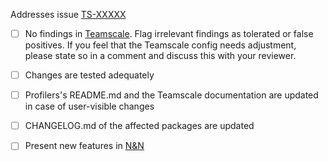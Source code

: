 Addresses issue [TS-XXXXX](https://cqse.atlassian.net/browse/TS-XXXXX)

- [ ] No findings in [Teamscale](https://build.cqse.eu/teamscale/activity.html#/teamscale-javascript-profiler/). Flag irrelevant findings as tolerated or false positives. If you feel that the Teamscale config needs adjustment, please state so in a comment and discuss this with your reviewer.
- [ ] Changes are tested adequately
- [ ] Profilers's README.md and the Teamscale documentation are updated in case of user-visible changes
- [ ] CHANGELOG.md of the affected packages are updated
- [ ] Present new features in [N&N](https://wiki.cqse.eu/pages/viewpage.action?pageId=689566)



